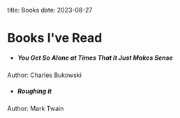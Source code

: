 title: Books
date: 2023-08-27
# Books I've Read

- ##### You Get So Alone at Times That It Just Makes Sense
 Author: Charles Bukowski


- ##### Roughing it
Author:  Mark Twain

